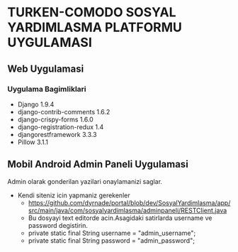 # TURKEN-COMODO SOSYAL YARDIMLASMA PLATFORMU UYGULAMASI #

## Web Uygulamasi ##
### Uygulama Bagimliklari ###

- Django 1.9.4
- django-contrib-comments 1.6.2
- django-crispy-forms 1.6.0
- django-registration-redux 1.4
- djangorestframework 3.3.3
- Pillow 3.1.1

## Mobil Android Admin Paneli Uygulamasi ##

Admin olarak gonderilan yazilari onaylamanizi saglar.

- Kendi siteniz icin yapmaniz gerekenler
  - https://github.com/dyrnade/portal/blob/dev/SosyalYardimlasma/app/src/main/java/com/sosyalyardimlasma/adminpaneli/RESTClient.java
  - Bu dosyayi text editorde acin.Asagidaki satirlarda username ve password degistirin.
  - private static final String username = "admin_username";
  - private static final String password = "admin_password";